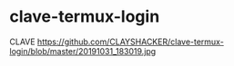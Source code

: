 # clave-termux-login
CLAVE
https://github.com/CLAYSHACKER/clave-termux-login/blob/master/20191031_183019.jpg
